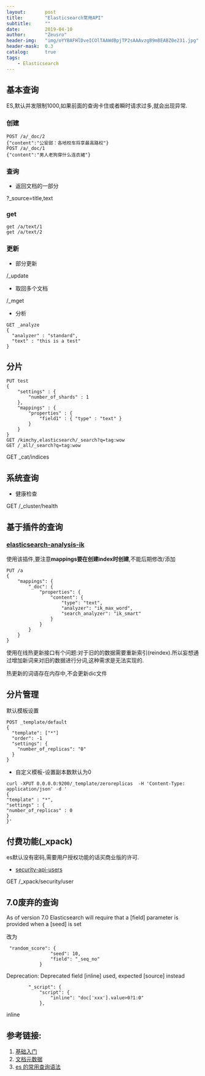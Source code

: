 ```yaml
---
layout:       post
title:        "Elasticsearch常用API"
subtitle:     ""
date:         2019-04-10
author:       "Zeusro"
header-img:   "img/oYYBAFHlDveICOlTAAWdBpjTP2sAAAvzgB9mBEABZ0e231.jpg"
header-mask:  0.3
catalog:      true
tags:
    - Elasticsearch
---
```




## 基本查询

ES,默认并发限制1000,如果前面的查询卡住或者瞬时请求过多,就会出现异常.

### 创建


```
POST /a/_doc/2
{"content":"公安部：各地校车将享最高路权"}
POST /a/_doc/1
{"content":"男人老狗穿什么连衣裙"}

```


### 查询

- 返回文档的一部分

?_source=title,text

### get

```
get /a/text/1
get /a/text/2
```



### 更新

- 部分更新

/_update

- 取回多个文档

/_mget


- 分析

```
GET _analyze
{
  "analyzer" : "standard",
  "text" : "this is a test"
}
```

## 分片


```
PUT test
{
    "settings" : {
        "number_of_shards" : 1
    },
    "mappings" : {
        "properties" : {
            "field1" : { "type" : "text" }
        }
    }
}
GET /kimchy,elasticsearch/_search?q=tag:wow
GET /_all/_search?q=tag:wow

```


GET _cat/indices


## 系统查询

- 健康检查

GET /_cluster/health


## 基于插件的查询

### [elasticsearch-analysis-ik](https://github.com/medcl/elasticsearch-analysis-ik)

使用该插件,要注意**mappings要在创建index时创建**,不能后期修改/添加

```
PUT /a
{
	"mappings": {
		"_doc": {
			"properties": {
				"content": {
					"type": "text",
					"analyzer": "ik_max_word",
					"search_analyzer": "ik_smart"
				}
			}
		}
	}
}
```

使用在线热更新接口有个问题:对于旧的的数据需要重新索引(reindex).所以妄想通过增加新词来对旧的数据进行分词,这种需求是无法实现的.

热更新的词语存在内存中,不会更新dic文件


## 分片管理

默认模板设置

```
POST _template/default
{
  "template": ["*"]
  "order": -1
  "settings": {
    "number_of_replicas": "0"
  }
}
```

- 自定义模板-设置副本数默认为0

```
curl -XPUT 0.0.0.0:9200/_template/zeroreplicas  -H 'Content-Type: application/json' -d '
{
"template" : "*",
"settings" : {
"number_of_replicas" : 0
}
}'
```

## 付费功能(_xpack)

es默认没有密码,需要用户授权功能的话买商业版的许可.

- [security-api-users](https://www.elastic.co/guide/en/elasticsearch/reference/current/security-api-users.html)


GET /_xpack/security/user



## 7.0废弃的查询

As of version 7.0 Elasticsearch will require that a [field] parameter is provided when a [seed] is set

改为

```
 "random_score": {
                "seed": 10,
                "field": "_seq_no"
            }
```
Deprecation: Deprecated field [inline] used, expected [source] instead

```
		"_script": {
			"script": {
				"inline": "doc['xxx'].value>0?1:0"
			},
```
inline



## 参考链接:

1. [基础入门](https://www.elastic.co/guide/cn/elasticsearch/guide/cn/getting-started.html)
1. [文档元数据](https://www.elastic.co/guide/cn/elasticsearch/guide/cn/_Document_Metadata.html)
2. [es 的常用查询语法](https://blog.csdn.net/qingmoruoxi/article/details/77221602)
